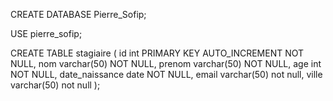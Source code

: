 CREATE DATABASE Pierre_Sofip;

USE pierre_sofip;

CREATE TABLE stagiaire 
(
  	id int PRIMARY KEY AUTO_INCREMENT NOT NULL,
    nom varchar(50) NOT NULL,
    prenom varchar(50) NOT NULL,
    age int NOT NULL,
    date_naissance date NOT NULL,
    email varchar(50) not null,
    ville varchar(50) not null
);